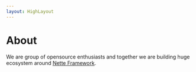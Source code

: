 ```yaml
---
layout: HighLayout
---
```


<div class="text-center">
  <h1>About</h1>
  We are group of opensource enthusiasts and together we are building huge ecosystem around <a href="https://nette.org">Nette Framework</a>.
</div>

<Team/>
